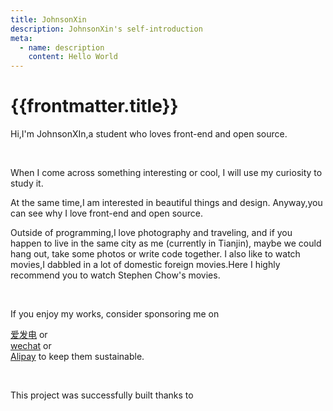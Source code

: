 ```yaml
---
title: JohnsonXin
description: JohnsonXin's self-introduction
meta:
  - name: description
    content: Hello World
---
```


# {{frontmatter.title}}

Hi,I'm JohnsonXIn,a student who loves front-end and open source.

<br/>

When I come across something interesting or cool, I will use my curiosity to study it.

At the same time,I am interested in beautiful things and design.
Anyway,you can see why I love front-end and open source.

Outside of programming,I love photography and traveling, and if you happen to live in the same city as me (currently in Tianjin), maybe we could hang out, take some photos or write code together. I also like to watch movies,I dabbled in a lot of domestic foreign movies.Here I highly recommend you to watch Stephen Chow's movies.

<br/>

If you enjoy my works, consider sponsoring me on <div class="i-mdi-light:flash" /> [爱发电](https://afdian.net/a/studtwork) or <div class="i-ic:baseline-wechat" /> [wechat](/wechat.jpg) or <div class="i-ant-design:alipay-outlined" /> [Alipay](/Alipay.jpg) to keep them sustainable.

<br/>

This project was successfully built thanks to <div class="i-devicon:vuejs"/> <div class="i-logos:vitejs"/> <div class="i-logos:vueuse" /><div class="i-vscode-icons:file-type-unocss" /> <div class="i-devicon:tailwindcss"/> <div class="i-radix-icons:vercel-logo"/>
